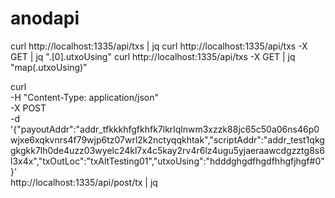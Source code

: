 # anodapi

curl http://localhost:1335/api/txs | jq
curl http://localhost:1335/api/txs -X GET | jq ".[0].utxoUsing"
curl http://localhost:1335/api/txs -X GET | jq "map(.utxoUsing)"


curl \
  -H "Content-Type: application/json" \
  -X POST \
  -d '{"payoutAddr":"addr_tfkkkhfgfkhfk7lkrlqlnwm3xzzk88jc65c50a06ns46p0wjxe6xqkvnrs4f79wjp6tz07wrl2k2nctyqqkhtak","scriptAddr":"addr_test1qkggkgkk7lh0de4uzz03wyelc24kl7x4c5kay2rv4r6lz4ugu5yjaeraawcdgzztg8s6l3x4x","txOutLoc":"txAltTesting01","utxoUsing":"hdddghgdfhgdfhhgfjhgf#0"}' \
  http://localhost:1335/api/post/tx | jq

